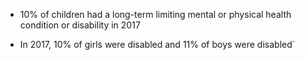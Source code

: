 -   10% of children had a long-term limiting mental or physical health
    condition or disability in 2017

-   In 2017, 10% of girls were disabled and 11% of boys were disabled\`
